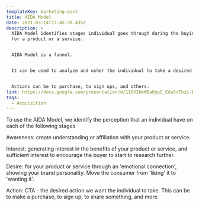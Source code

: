 ```yaml
---
templateKey: marketing-post
title: AIDA Model
date: 2021-03-14T17:45:30.435Z
description: >
  AIDA Model identifies stages individual goes through during the buying process
  for a product or a service.


  AIDA Model is a funnel.


  It can be used to analyze and usher the individual to take a desired action.


  Actions can be to purchase, to sign ups, and others.
link: https://docs.google.com/presentation/d/116VIbkWEaUypC_EdaSxTbzL-FUJp4Esq5NKrUsR1tV0/edit#slide=id.gb70c0c9545_0_165
tags:
  - Acquisition
---
```

To use the AIDA Model, we identify the perception that an individual have on each of the following stages



Awareness: create understanding or affiliation with your product or service.

Interest: generating interest in the benefits of your product or service, and sufficient interest to encourage the buyer to start to research further.

Desire: for your product or service through an 'emotional connection', showing your brand personality. Move the consumer from 'liking' it to 'wanting it'.

Action: CTA - the desired action we want the individual to take. This can be to make a purchase, to sign up, to share something, and more.